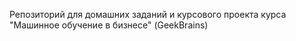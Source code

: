 Репозиторий для домашних заданий и курсового проекта курса "Машинное обучение в бизнесе" (GeekBrains)
